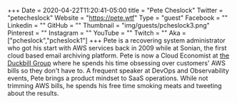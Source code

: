 +++
Date = 2020-04-22T11:20:41-05:00
title = "Pete Cheslock"
Twitter = "petecheslock"
Website = "https://pete.wtf"
Type = "guest"
Facebook = ""
Linkedin = ""
GitHub = ""
Thumbnail = "img/guests/pcheslock3.png"
Pinterest = ""
Instagram = ""
YouTube = ""
Twitch = ""
Aka = ["pcheslock","pcheslock1"]
+++
Pete is a recovering system administrator who got his start with AWS services back in 2009 while at Sonian, the first cloud based email archiving platform. Pete is now a Cloud Economist at [the Duckbill Group](https://www.duckbillgroup.com/) where he spends his time obsessing over customers' AWS bills so they don't have to. A frequent speaker at DevOps and Observability events, Pete brings a product mindset to SaaS operations. While not trimming AWS bills, he spends his free time smoking meats and tweeting about the results.
 
